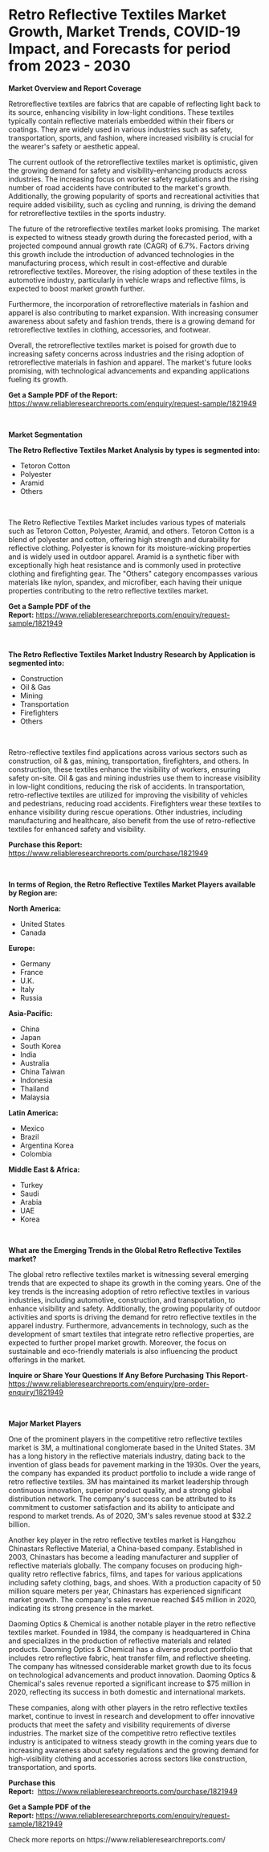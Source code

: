 <p><h1>Retro Reflective Textiles Market Growth, Market Trends, COVID-19 Impact, and Forecasts for period from 2023 - 2030</h1></p><p><strong>Market Overview and Report Coverage</strong></p>
<p><p>Retroreflective textiles are fabrics that are capable of reflecting light back to its source, enhancing visibility in low-light conditions. These textiles typically contain reflective materials embedded within their fibers or coatings. They are widely used in various industries such as safety, transportation, sports, and fashion, where increased visibility is crucial for the wearer's safety or aesthetic appeal.</p><p>The current outlook of the retroreflective textiles market is optimistic, given the growing demand for safety and visibility-enhancing products across industries. The increasing focus on worker safety regulations and the rising number of road accidents have contributed to the market's growth. Additionally, the growing popularity of sports and recreational activities that require added visibility, such as cycling and running, is driving the demand for retroreflective textiles in the sports industry.</p><p>The future of the retroreflective textiles market looks promising. The market is expected to witness steady growth during the forecasted period, with a projected compound annual growth rate (CAGR) of 6.7%. Factors driving this growth include the introduction of advanced technologies in the manufacturing process, which result in cost-effective and durable retroreflective textiles. Moreover, the rising adoption of these textiles in the automotive industry, particularly in vehicle wraps and reflective films, is expected to boost market growth further.</p><p>Furthermore, the incorporation of retroreflective materials in fashion and apparel is also contributing to market expansion. With increasing consumer awareness about safety and fashion trends, there is a growing demand for retroreflective textiles in clothing, accessories, and footwear.</p><p>Overall, the retroreflective textiles market is poised for growth due to increasing safety concerns across industries and the rising adoption of retroreflective materials in fashion and apparel. The market's future looks promising, with technological advancements and expanding applications fueling its growth.</p></p>
<p><strong>Get a Sample PDF of the Report:</strong> <a href="https://www.reliableresearchreports.com/enquiry/request-sample/1821949">https://www.reliableresearchreports.com/enquiry/request-sample/1821949</a></p>
<p>&nbsp;</p>
<p><strong>Market Segmentation</strong></p>
<p><strong>The Retro Reflective Textiles Market Analysis by types is segmented into:</strong></p>
<p><ul><li>Tetoron Cotton</li><li>Polyester</li><li>Aramid</li><li>Others</li></ul></p>
<p>&nbsp;</p>
<p><p>The Retro Reflective Textiles Market includes various types of materials such as Tetoron Cotton, Polyester, Aramid, and others. Tetoron Cotton is a blend of polyester and cotton, offering high strength and durability for reflective clothing. Polyester is known for its moisture-wicking properties and is widely used in outdoor apparel. Aramid is a synthetic fiber with exceptionally high heat resistance and is commonly used in protective clothing and firefighting gear. The "Others" category encompasses various materials like nylon, spandex, and microfiber, each having their unique properties contributing to the retro reflective textiles market.</p></p>
<p><strong>Get a Sample PDF of the Report:</strong>&nbsp;<a href="https://www.reliableresearchreports.com/enquiry/request-sample/1821949">https://www.reliableresearchreports.com/enquiry/request-sample/1821949</a></p>
<p>&nbsp;</p>
<p><strong>The Retro Reflective Textiles Market Industry Research by Application is segmented into:</strong></p>
<p><ul><li>Construction</li><li>Oil & Gas</li><li>Mining</li><li>Transportation</li><li>Firefighters</li><li>Others</li></ul></p>
<p>&nbsp;</p>
<p><p>Retro-reflective textiles find applications across various sectors such as construction, oil & gas, mining, transportation, firefighters, and others. In construction, these textiles enhance the visibility of workers, ensuring safety on-site. Oil & gas and mining industries use them to increase visibility in low-light conditions, reducing the risk of accidents. In transportation, retro-reflective textiles are utilized for improving the visibility of vehicles and pedestrians, reducing road accidents. Firefighters wear these textiles to enhance visibility during rescue operations. Other industries, including manufacturing and healthcare, also benefit from the use of retro-reflective textiles for enhanced safety and visibility.</p></p>
<p><strong>Purchase this Report:</strong>&nbsp; <a href="https://www.reliableresearchreports.com/purchase/1821949">https://www.reliableresearchreports.com/purchase/1821949</a></p>
<p>&nbsp;</p>
<p><strong>In terms of Region, the Retro Reflective Textiles Market Players available by Region are:</strong></p>
<p>
    <p> <strong> North America: </strong>
        <ul>
            <li>United States</li>
            <li>Canada</li>
        </ul>
        </p> 
    <p> <strong> Europe: </strong>
        <ul>
            <li>Germany</li>
            <li>France</li>
            <li>U.K.</li>
            <li>Italy</li>
            <li>Russia</li>
        </ul>
        </p> 
    <p> <strong> Asia-Pacific: </strong>
        <ul>
            <li>China</li>
            <li>Japan</li>
            <li>South Korea</li>
            <li>India</li>
            <li>Australia</li>
            <li>China Taiwan</li>
            <li>Indonesia</li>
            <li>Thailand</li>
            <li>Malaysia</li>
        </ul>
        </p> 
    <p> <strong> Latin America: </strong>
        <ul>
            <li>Mexico</li>
            <li>Brazil</li>
            <li>Argentina Korea</li>
            <li>Colombia</li>
        </ul>
        </p> 
    <p> <strong> Middle East & Africa: </strong>
        <ul>
            <li>Turkey</li>
            <li>Saudi</li>
            <li>Arabia</li>
            <li>UAE</li>
            <li>Korea</li>
        </ul>
    </p>
    </p>
<p>&nbsp;</p>
<p><strong>What are the Emerging Trends in the Global Retro Reflective Textiles market?</strong></p>
<p><p>The global retro reflective textiles market is witnessing several emerging trends that are expected to shape its growth in the coming years. One of the key trends is the increasing adoption of retro reflective textiles in various industries, including automotive, construction, and transportation, to enhance visibility and safety. Additionally, the growing popularity of outdoor activities and sports is driving the demand for retro reflective textiles in the apparel industry. Furthermore, advancements in technology, such as the development of smart textiles that integrate retro reflective properties, are expected to further propel market growth. Moreover, the focus on sustainable and eco-friendly materials is also influencing the product offerings in the market.</p></p>
<p><strong>Inquire or Share Your Questions If Any Before Purchasing This Report</strong>- <a href="https://www.reliableresearchreports.com/enquiry/pre-order-enquiry/1821949">https://www.reliableresearchreports.com/enquiry/pre-order-enquiry/1821949</a></p>
<p>&nbsp;</p>
<p><strong>Major Market Players</strong></p>
<p><p>One of the prominent players in the competitive retro reflective textiles market is 3M, a multinational conglomerate based in the United States. 3M has a long history in the reflective materials industry, dating back to the invention of glass beads for pavement marking in the 1930s. Over the years, the company has expanded its product portfolio to include a wide range of retro reflective textiles. 3M has maintained its market leadership through continuous innovation, superior product quality, and a strong global distribution network. The company's success can be attributed to its commitment to customer satisfaction and its ability to anticipate and respond to market trends. As of 2020, 3M's sales revenue stood at $32.2 billion.</p><p>Another key player in the retro reflective textiles market is Hangzhou Chinastars Reflective Material, a China-based company. Established in 2003, Chinastars has become a leading manufacturer and supplier of reflective materials globally. The company focuses on producing high-quality retro reflective fabrics, films, and tapes for various applications including safety clothing, bags, and shoes. With a production capacity of 50 million square meters per year, Chinastars has experienced significant market growth. The company's sales revenue reached $45 million in 2020, indicating its strong presence in the market.</p><p>Daoming Optics & Chemical is another notable player in the retro reflective textiles market. Founded in 1984, the company is headquartered in China and specializes in the production of reflective materials and related products. Daoming Optics & Chemical has a diverse product portfolio that includes retro reflective fabric, heat transfer film, and reflective sheeting. The company has witnessed considerable market growth due to its focus on technological advancements and product innovation. Daoming Optics & Chemical's sales revenue reported a significant increase to $75 million in 2020, reflecting its success in both domestic and international markets.</p><p>These companies, along with other players in the retro reflective textiles market, continue to invest in research and development to offer innovative products that meet the safety and visibility requirements of diverse industries. The market size of the competitive retro reflective textiles industry is anticipated to witness steady growth in the coming years due to increasing awareness about safety regulations and the growing demand for high-visibility clothing and accessories across sectors like construction, transportation, and sports.</p></p>
<p><strong>Purchase this Report:</strong>&nbsp;&nbsp;<a href="https://www.reliableresearchreports.com/purchase/1821949">https://www.reliableresearchreports.com/purchase/1821949</a></p>
<p></p>
<p><strong>Get a Sample PDF of the Report:</strong>&nbsp;<a href="https://www.reliableresearchreports.com/enquiry/request-sample/1821949">https://www.reliableresearchreports.com/enquiry/request-sample/1821949</a></p>
<p>Check more reports on https://www.reliableresearchreports.com/</p>
